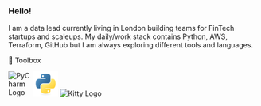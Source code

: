 ### Hello!

I am a data lead currently living in London building teams for FinTech startups and scaleups. My daily/work stack contains Python, AWS, Terraform, GitHub but I am always exploring different tools and languages. 

<!--
**jitsejan/jitsejan** is a ✨ _special_ ✨ repository because its `README.md` (this file) appears on your GitHub profile.

Here are some ideas to get you started:

- 🔭 I’m currently working on ...
- 🌱 I’m currently learning ...
- 👯 I’m looking to collaborate on ...
- 🤔 I’m looking for help with ...
- 💬 Ask me about ...
- 📫 How to reach me: ...
- 😄 Pronouns: ...
- ⚡ Fun fact: ...
-->

🧰 Toolbox

<img src="https://raw.githubusercontent.com/devicons/devicon/master/icons/python/python-original.svg" alt="Python Logo" width="50" height="50" style="align: left"/> 
<img src="https://upload.wikimedia.org/wikipedia/commons/1/1d/PyCharm_Icon.svg" alt="PyCharm Logo" width="50" height="50" style="float: left" />
<img src="https://sw.kovidgoyal.net/kitty/_static/kitty.svg" alt="Kitty Logo" width=50 height=50>
